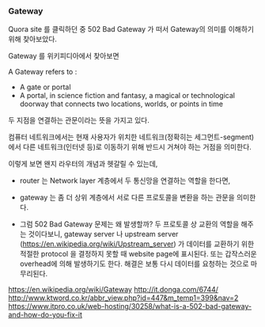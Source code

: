 ### Gateway 

Quora site 를 클릭하던 중  502 Bad Gateway 가 떠서 Gateway의 의미를 이해하기 위해 찾아보았다.

Gateway 를 위키피디아에서 찾아보면

A Gateway refers to :
* A gate or portal
* A portal, in science fiction and fantasy, a magical or technological doorway that connects two locations, worlds, or points in time

두 지점을 연결하는 관문이라는 뜻을 가지고 있다.

 컴퓨터 네트워크에서는 현재 사용자가 위치한 네트워크(정확히는 세그먼트-segment)에서 
 다른 네트워크(인터넷 등)로 이동하기 위해 반드시 거쳐야 하는 거점을 의미한다.
 
 이렇게 보면 왠지 라우터의 개념과 헷갈릴 수 있는데,  
 * router 는 Network layer 계층에서 두 통신망을 연결하는 역할을 한다면,
 * gateway 는 좀 더 상위 계층에서 서로 다른 프로토콜을 변환을 하는 관문을 의미한다.
 
 
* 그럼 502 Bad Gateway 문제는 왜 발생할까?
 두 프로토콜 상 교환의 역할을 해주는 것이다보니, gateway server 나  upstream server (https://en.wikipedia.org/wiki/Upstream_server) 가 데이터를 교환하기 위한 적절한  protocol 을 결정하지 못할 때  website page에 표시된다.
 또는 갑작스러운  overhead에 의해 발생하기도 한다.
 해결은 보통 다시 데이터를 요청하는 것으로 마무리된다.

 
 https://en.wikipedia.org/wiki/Gateway
 http://it.donga.com/6744/
 http://www.ktword.co.kr/abbr_view.php?id=447&m_temp1=399&nav=2
 https://www.itpro.co.uk/web-hosting/30258/what-is-a-502-bad-gateway-and-how-do-you-fix-it
